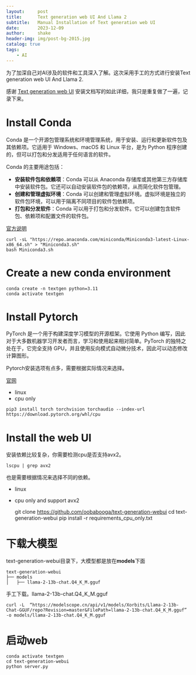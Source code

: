 ```yaml
---
layout:     post
title:      Text generation web UI And Llama 2
subtitle:   Manual Installation of Text generation web UI
date:       2023-12-09
author:     shake
header-img: img/post-bg-2015.jpg
catalog: true
tags:
    - AI
---
```


为了加深自己对AI涉及的软件和工具深入了解。这次采用手工的方式进行安装Text generation web UI And Llama 2.

感谢 [Text generation web UI](https://github.com/oobabooga/text-generation-webui)
安装文档写的如此详细，我只是重复做了一遍，记录下来。

# Install Conda

Conda 是一个开源包管理系统和环境管理系统，用于安装、运行和更新软件包及其依赖项。它适用于 Windows、macOS 和 Linux 平台，是为 Python 程序创建的，但可以打包和分发适用于任何语言的软件。

Conda 的主要用途包括：

* **安装软件包和依赖项**：Conda 可以从 Anaconda 存储库或其他第三方存储库中安装软件包。它还可以自动安装软件包的依赖项，从而简化软件包管理。
* **创建和管理虚拟环境**：Conda 可以创建和管理虚拟环境。虚拟环境是独立的软件包环境，可以用于隔离不同项目的软件包依赖项。
* **打包和分发软件**：Conda 可以用于打包和分发软件。它可以创建包含软件包、依赖项和配置文件的软件包。

[官方说明](https://educe-ubc.github.io/conda.html)

	curl -sL "https://repo.anaconda.com/miniconda/Miniconda3-latest-Linux-x86_64.sh" > "Miniconda3.sh"
	bash Miniconda3.sh

# Create a new conda environment

	conda create -n textgen python=3.11
	conda activate textgen
	
# Install Pytorch

PyTorch 是一个用于构建深度学习模型的开源框架。它使用 Python 编写，因此对于大多数机器学习开发者而言，学习和使用起来相对简单。PyTorch 的独特之处在于，它完全支持 GPU，并且使用反向模式自动微分技术，因此可以动态修改计算图形。

Pytorch安装选项有点多，需要根据实际情况来选择。

[官网](https://pytorch.org/get-started/locally/)

* linux
* cpu only

`pip3 install torch torchvision torchaudio --index-url https://download.pytorch.org/whl/cpu`

# Install the web UI

安装依赖比较复杂，你需要检测cpu是否支持avx2。

	lscpu | grep avx2
	
也是需要根据情况来选择不同的依赖。

* linux
* cpu only and support avx2


	git clone https://github.com/oobabooga/text-generation-webui
	cd text-generation-webui
	pip install -r requirements_cpu_only.txt

# 下载大模型

text-generation-webui目录下，大模型都是放在**models**下面

	text-generation-webui
	├── models
	│   ├── llama-2-13b-chat.Q4_K_M.gguf

手工下载。llama-2-13b-chat.Q4_K_M.gguf

`curl -L 
“https://modelscope.cn/api/v1/models/Xorbits/Llama-2-13b-Chat-GGUF/repo?Revision=master&FilePath=llama-2-13b-chat.Q4_K_M.gguf”  -o models/llama-2-13b-chat.Q4_K_M.gguf`

# 启动web

	conda activate textgen
	cd text-generation-webui
	python server.py



